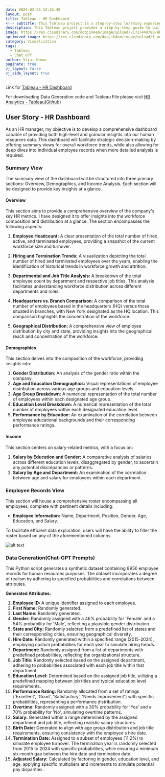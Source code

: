 ```yaml
---
date: 2024-03-25 12:26:40
layout: post
title: Tableau - HR Dashboard
<!-- subtitle: This Tableau project is a step-by-step learning experience in building dashboard projects using Tableau from requirements to professional dashboard like I do in my real-world projects. -->
description: This Tableau project provides a step-by-step guide to building professional dashboards, mirroring real-world scenarios.
image: https://res.cloudinary.com/dqqjik4em/image/upload/v1727449780/HR_dashboard.png
optimized_image: https://res.cloudinary.com/dqqjik4em/image/upload/f_auto,q_auto/HR_dashboard
category: Visualization
tags:
  - Tableau
  - Chat GPT
author: Vijai Kumar
paginate: true
vj_layout: false
vj_side_layout: true
---
```


Link for [Tableau - HR Dashboard](https://public.tableau.com/views/HR_Analytics_17259358090400/HRSummary?:language=en-US&:sid=&:redirect=auth&:display_count=n&:origin=viz_share_link)

For downloading Data Generation code and Tableau File please visit [HR Analytics - Tableau(Github)](https://github.com/VijaikumarSVK/HR-Analytics---Tableau-Dashboard)

## User Story - HR Dashboard
As an HR manager, my objective is to develop a comprehensive dashboard capable of providing both high-level and granular insights into our human resources data. This dashboard will facilitate strategic decision-making by offering summary views for overall workforce trends, while also allowing for deep dives into individual employee records when more detailed analysis is required.

### Summary View
The summary view of the dashboard will be structured into three primary sections: Overview, Demographics, and Income Analysis. Each section will be designed to provide key insights at a glance.

#### Overview
This section aims to provide a comprehensive overview of the company's key HR metrics.  I have designed it to offer insights into the workforce composition and distribution at a glance. The section encompasses the following aspects:

1. **Employee Headcount:**  A clear presentation of the total number of hired, active, and terminated employees, providing a snapshot of the current workforce size and turnover.

2. **Hiring and Termination Trends:**  A visualization depicting the total number of hired and terminated employees over the years, enabling the identification of historical trends in workforce growth and attrition.

3. **Departmental and Job Title Analysis:** A breakdown of the total employee count by department and respective job titles. This analysis facilitates understanding workforce distribution across different departments and roles.

4. **Headquarters vs. Branch Comparison:** A comparison of the total number of employees based in the headquarters (HQ) versus those situated in branches, with New York designated as the HQ location. This comparison highlights the concentration of the workforce.

5. **Geographical Distribution:** A comprehensive view of employee distribution by city and state, providing insights into the geographical reach and concentration of the workforce.


#### Demographics
This section delves into the composition of the workforce, providing insights into:
1. **Gender Distribution:**  An analysis of the gender ratio within the company.
2. **Age and Education Demographics:** Visual representations of employee distribution across various age groups and education levels.
3. **Age Group Breakdown:**  A numerical representation of the total number of employees within each designated age group.
4. **Education Level Breakdown:** A numerical representation of the total number of employees within each designated education level.
5. **Performance by Education:** An examination of the correlation between employee educational backgrounds and their corresponding performance ratings.

#### Income
This section centers on salary-related metrics, with a focus on:

 1. **Salary by Education and Gender:** A comparative analysis of salaries across different education levels, disaggregated by gender, to ascertain any potential discrepancies or patterns.
 2. **Salary by Age and Department:** An examination of the correlation between age and salary for employees within each department.

### Employee Records View
This section will house a comprehensive roster encompassing all employees, complete with pertinent details including:

 - **Employee Information:**  Name, Department, Position, Gender, Age, Education, and Salary.

To facilitate efficient data exploration, users will have the ability to filter the roster based on any of the aforementioned columns.

![alt text](https://res.cloudinary.com/dqqjik4em/image/upload/v1727491255/HR_Details.png)

### Data Generation(Chat-GPT Prompts)
This Python script generates a synthetic dataset containing 8950 employee records for human resources purposes. The dataset incorporates a degree of realism by adhering to specified probabilities and correlations between attributes.

**Generated Attributes:**

1. **Employee ID:** A unique identifier assigned to each employee.
2. **First Name:** Randomly generated.
3. **Last Name:** Randomly generated.
4. **Gender:** Randomly assigned with a 46% probability for 'Female' and a 54% probability for 'Male', reflecting a plausible gender distribution.
5. **State and City:** Randomly selected from a predefined list of states and their corresponding cities, ensuring geographical diversity.
6. **Hire Date:** Randomly generated within a specified range (2015-2024), employing custom probabilities for each year to simulate hiring trends.
7. **Department:** Randomly assigned from a list of departments with predefined probabilities, reflecting the organizational structure.
8. **Job Title:** Randomly selected based on the assigned department, adhering to probabilities associated with each job title within that department.
9. **Education Level:** Determined based on the assigned job title, utilizing a predefined mapping between job titles and typical education level requirements.
10. **Performance Rating:**  Randomly allocated from a set of ratings ('Excellent', 'Good', 'Satisfactory', 'Needs Improvement') with specific probabilities, representing a performance distribution.
11. **Overtime:**  Randomly assigned with a 30% probability for 'Yes' and a 70% probability for 'No', simulating overtime patterns.
12. **Salary:** Generated within a range determined by the assigned department and job title, reflecting realistic salary structures.
13. **Birth Date:** Generated to align with age group distribution and job title requirements, ensuring consistency with the employee's hire date.
14. **Termination Date:**  Assigned to a subset of employees (11.2%) to simulate employee turnover. The termination year is randomly selected from 2015 to 2024 with specific probabilities, while ensuring a minimum six-month gap between the hire date and termination date.
15. **Adjusted Salary:** Calculated by factoring in gender, education level, and age, applying specific multipliers and increments to simulate potential pay disparities.
